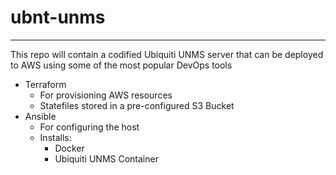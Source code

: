 # ubnt-unms
---
This repo will contain a codified Ubiquiti UNMS server that can be deployed to AWS using some of the most popular DevOps tools
- Terraform
  - For provisioning AWS resources
  - Statefiles stored in a pre-configured S3 Bucket
- Ansible
  - For configuring the host
  - Installs:
    - Docker
    - Ubiquiti UNMS Container
